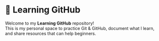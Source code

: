 # 📘 Learning GitHub
Welcome to my **Learning GitHub** repository!  
This is my personal space to practice Git & GitHub, document what I learn, and share resources that can help beginners.


